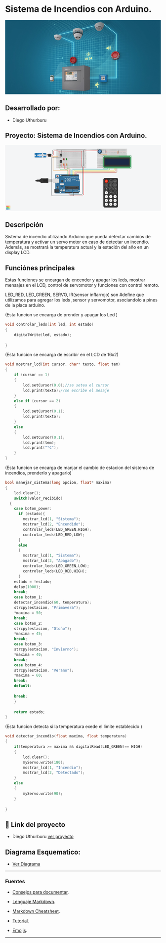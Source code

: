 # Sistema de Incendios con Arduino.

![Tinkercad](Segundo_parcial/Img/siemens-sistema-contraincendios-edificios-pequenos-medianos.png)


## Desarrollado por: 
- Diego Uthurburu


## Proyecto: Sistema de Incendios con Arduino.
![Tinkercad](Segundo_parcial/Img/Sistema_contra_incendio.png)


## Descripción
Sistema de incendio utilizando Arduino que pueda
detectar cambios de temperatura y activar un servo motor en caso de detectar un incendio.
Además, se mostrará la temperatura actual y la estación del año en un display LCD.


## Funciónes principales
Estas funciones se encargan de encender y apagar los leds, mostrar mensajes en el LCD, control de servomotor y funciones con control remoto.

  LED_RED, LED_GREEN, SERVO, IR(sensor inflarrojo)
 son #define que utilizamos para agregar los leds ,sensor y servomotor, asociandolo a pines de la placa arduino.

(Esta funcion se encarga de prender y apagar los Led )

~~~ C++ (lenguaje en el que esta escrito)
void controlar_leds(int led, int estado)
{
	digitalWrite(led, estado);

}
~~~
(Esta funcion se encarga de escribir en el LCD de 16x2)

~~~ C++ (lenguaje en el que esta escrito)
void mostrar_lcd(int cursor, char* texto, float tem)
{ 
	if (cursor == 1)
    {	
		lcd.setCursor(0,0);//se setea el cursor
		lcd.print(texto);//se escribe el mesaje
    }
  	else if (cursor == 2) 
  	{
		lcd.setCursor(0,1);
    	lcd.print(texto);
  	}
  	else
  	{
      	lcd.setCursor(0,1);
    	lcd.print(tem);
      	lcd.print("°C");
  	}
}
~~~

  (Esta funcion se encarga de manjar el cambio de estacion del sistema de incendios, prenderlo y apagarlo)
~~~ C++ (lenguaje en el que esta escrito)
bool manejar_sistema(long opcion, float* maxima)
{
	lcd.clear();
	switch(valor_recibido)
  {
    case boton_power:
      if (estado){
        mostrar_lcd(1, "Sistema");
        mostrar_lcd(2, "Encendido");
        controlar_leds(LED_GREEN,HIGH);
        controlar_leds(LED_RED,LOW);
      }
      else
      {
        mostrar_lcd(1, "Sistema");
        mostrar_lcd(2, "Apagado");
        controlar_leds(LED_GREEN,LOW);
        controlar_leds(LED_RED,HIGH);
      }
    estado = !estado; 
    delay(1000);  
    break;
    case boton_1:
    detectar_incendio(60, temperatura);
    strcpy(estacion, "Primavera");
    *maxima = 50;
    break;
    case boton_2:
    strcpy(estacion, "Otoño");
    *maxima = 45;
    break;
    case boton_3:
    strcpy(estacion, "Invierno");
    *maxima = 40;
    break;
    case boton_4:
    strcpy(estacion, "Verano"); 
    *maxima = 60;
    break;
    default:

    break;
	}

	return estado; 
}
~~~

 (Esta funcion detecta si la temperatura exede el limite establecido )
~~~ C++ (lenguaje en el que esta escrito)
void detectar_incendio(float maxima, float temperatura)
{
	if(temperatura >= maxima && digitalRead(LED_GREEN)== HIGH)
    {	
      	lcd.clear();
    	myServo.write(180);
      	mostrar_lcd(1, "Incendio");
        mostrar_lcd(2, "Detectado");
    }
  	else
    {
    	myServo.write(90);
    }

}
~~~



## :robot: Link del proyecto

- Diego Uthurburu [ver proyecto](https://www.tinkercad.com/things/dUAMHj36BN8-segundoparcial-uthurburu-diego-1b/editel?sharecode=T01nyrNV-1RsKVK0F_79X5pnzPjwDI30ipUuflP0Tqo)

## Diagrama Esquematico:
- [Ver Diagrama](Segundo_parcial/Img/Segundo_Parcial_Diagrama.pdf)
---
### Fuentes
- [Consejos para documentar](https://www.sohamkamani.com/how-to-write-good-documentation/#architecture-documentation).

- [Lenguaje Markdown](https://markdown.es/sintaxis-markdown/#linkauto).

- [Markdown Cheatsheet](https://github.com/adam-p/markdown-here/wiki/Markdown-Cheatsheet).

- [Tutorial](https://www.youtube.com/watch?v=oxaH9CFpeEE).

- [Emojis](https://gist.github.com/rxaviers/7360908).

---
